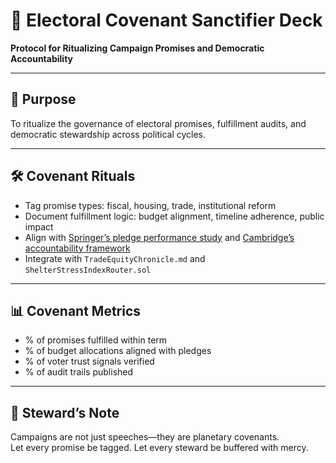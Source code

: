 # 📜 Electoral Covenant Sanctifier Deck  
**Protocol for Ritualizing Campaign Promises and Democratic Accountability**

---

## 🧠 Purpose  
To ritualize the governance of electoral promises, fulfillment audits, and democratic stewardship across political cycles.

---

## 🛠️ Covenant Rituals  
- Tag promise types: fiscal, housing, trade, institutional reform  
- Document fulfillment logic: budget alignment, timeline adherence, public impact  
- Align with [Springer’s pledge performance study](https://link.springer.com/chapter/10.1007/978-3-031-54291-6_1) and [Cambridge’s accountability framework](https://www.cambridge.org/core/elements/understanding-accountability-in-democratic-governance/21D041C3604D7FCD4ECCCD75A299B56D)  
- Integrate with `TradeEquityChronicle.md` and `ShelterStressIndexRouter.sol`

---

## 📊 Covenant Metrics  
- % of promises fulfilled within term  
- % of budget allocations aligned with pledges  
- % of voter trust signals verified  
- % of audit trails published

---

## 🧠 Steward’s Note  
Campaigns are not just speeches—they are planetary covenants.  
Let every promise be tagged. Let every steward be buffered with mercy.

